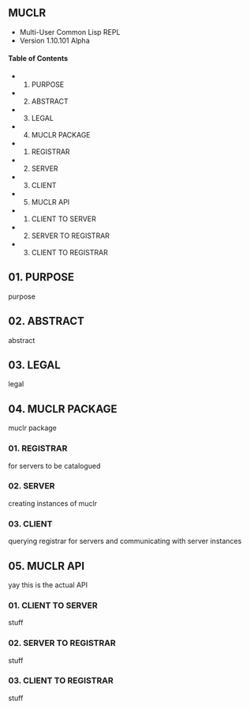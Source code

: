## MUCLR ##
*    Multi-User Common Lisp REPL
*    Version 1.10.101 Alpha

#### Table of Contents ####
+ 01. PURPOSE
+ 02. ABSTRACT
+ 03. LEGAL
+ 04. MUCLR PACKAGE
 + 01. REGISTRAR
 + 02. SERVER
 + 03. CLIENT
+ 05. MUCLR API
 + 01. CLIENT TO SERVER
 + 02. SERVER TO REGISTRAR
 + 03. CLIENT TO REGISTRAR
 

## 01. PURPOSE ##
purpose
## 02. ABSTRACT ##
abstract
## 03. LEGAL ##
legal
## 04. MUCLR PACKAGE ##
muclr package
### 01. REGISTRAR ###
for servers to be catalogued
### 02. SERVER ###
creating instances of muclr
### 03. CLIENT ###
querying registrar for servers and communicating with server instances
## 05. MUCLR API ###
yay this is the actual API
### 01. CLIENT TO SERVER ###
stuff
### 02. SERVER TO REGISTRAR ###
stuff
### 03. CLIENT TO REGISTRAR ###
stuff